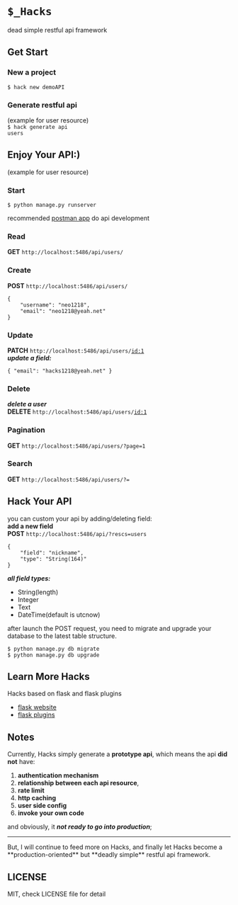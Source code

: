 # ```$_Hacks```

dead simple restful api framework

## Get Start
### New a project
<code>$ hack new demoAPI</code>

### Generate restful api
(example for user resource) <br/>
<code>$ hack generate api users</code>

## Enjoy Your API:)
(example for user resource)
### Start

    $ python manage.py runserver

recommended [postman app](https://chrome.google.com/webstore/detail/postman/fhbjgbiflinjbdggehcddcbncdddomop) do api development<br/>

### Read
**GET**  <code>http://localhost:5486/api/users/</code>

### Create
**POST** <code>http://localhost:5486/api/users/</code>

    {
        "username": "neo1218",
        "email": "neo1218@yeah.net"
    }


### Update
**PATCH** <code>http://localhost:5486/api/users/<id:1></code> <br/>
***update a field:***

    { "email": "hacks1218@yeah.net" }

### Delete
***delete a user*** <br/>
**DELETE** <code>http://localhost:5486/api/users/<id:1></code> <br/>

### Pagination
**GET** <code>http://localhost:5486/api/users/?page=1</code>

### Search
**GET** <code>http://localhost:5486/api/users/?<field>=<value></code>

## Hack Your API
you can custom your api by adding/deleting field: <br/>
**add a new field** <br/>
**POST** <code>http://localhost:5486/api/?rescs=users</code>

    {
        "field": "nickname",
        "type": "String(164)"
    }

***all field types:***

+ String(length)
+ Integer
+ Text
+ DateTime(default is utcnow)

after launch the POST request, you need to migrate and upgrade your database to
the latest table structure.

    $ python manage.py db migrate
    $ python manage.py db upgrade

## Learn More Hacks
Hacks based on flask and flask plugins

+ [flask website](http://flask.pocoo.org/)
+ [flask plugins](http://flask.pocoo.org/extensions/)

## Notes
Currently, Hacks simply generate a **prototype api**, which means the api **did
not** have: 

1. **authentication mechanism**
2. **relationship between each api resource**,
3. **rate limit**
4. **http caching** 
5. **user side config**
6. **invoke your own code**

and obviously, it ***not ready to go into production***;
<hr/>
But, I will continue to feed more on Hacks, and finally let Hacks become a
**production-oriented**  but **deadly simple** restful api framework.

## LICENSE
MIT, check LICENSE file for detail
